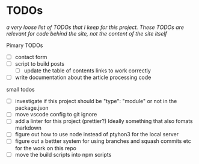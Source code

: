 # TODOs
_a very loose list of TODOs that I keep for this project. These TODOs are relevant for code behind the site, not the content of the site itself_

Pimary TODOs
- [ ] contact form
- [ ] script to build posts
  - [ ] update the table of contents links to work correctly
- [ ] write documentation about the article processing code

small todos
- [ ] investigate if this project should be "type": "module" or not in the package.json
- [ ] move vscode config to git ignore
- [ ] add a linter for this project (prettier?) Ideally something that also fomats markdown
- [ ] figure out how to use node instead of ptyhon3 for the local server
- [ ] figure out a bettter system for using branches and squash commits etc for the work on this repo
- [ ] move the build scripts into npm scripts